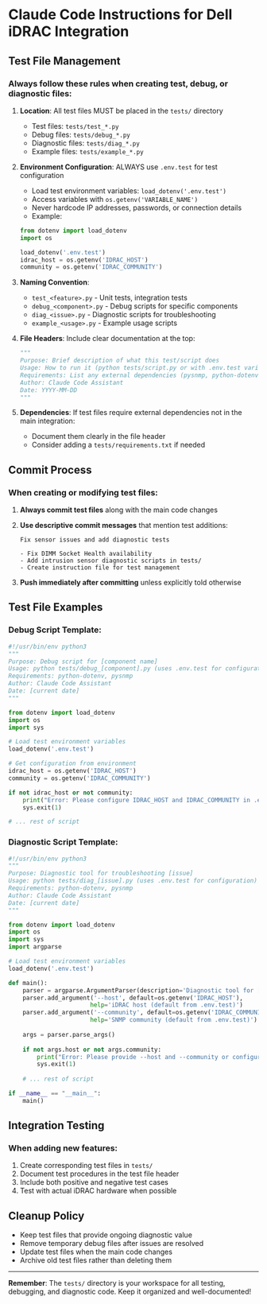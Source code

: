 # Claude Code Instructions for Dell iDRAC Integration

## Test File Management

### Always follow these rules when creating test, debug, or diagnostic files:

1. **Location**: All test files MUST be placed in the `tests/` directory
   - Test files: `tests/test_*.py`
   - Debug files: `tests/debug_*.py` 
   - Diagnostic files: `tests/diag_*.py`
   - Example files: `tests/example_*.py`

2. **Environment Configuration**: ALWAYS use `.env.test` for test configuration
   - Load test environment variables: `load_dotenv('.env.test')`
   - Access variables with `os.getenv('VARIABLE_NAME')`
   - Never hardcode IP addresses, passwords, or connection details
   - Example:
   ```python
   from dotenv import load_dotenv
   import os
   
   load_dotenv('.env.test')
   idrac_host = os.getenv('IDRAC_HOST')
   community = os.getenv('IDRAC_COMMUNITY')
   ```

3. **Naming Convention**:
   - `test_<feature>.py` - Unit tests, integration tests
   - `debug_<component>.py` - Debug scripts for specific components
   - `diag_<issue>.py` - Diagnostic scripts for troubleshooting
   - `example_<usage>.py` - Example usage scripts

4. **File Headers**: Include clear documentation at the top:
   ```python
   """
   Purpose: Brief description of what this test/script does
   Usage: How to run it (python tests/script.py or with .env.test variables)
   Requirements: List any external dependencies (pysnmp, python-dotenv, etc.)
   Author: Claude Code Assistant
   Date: YYYY-MM-DD
   """
   ```

5. **Dependencies**: If test files require external dependencies not in the main integration:
   - Document them clearly in the file header
   - Consider adding a `tests/requirements.txt` if needed

## Commit Process

### When creating or modifying test files:

1. **Always commit test files** along with the main code changes
2. **Use descriptive commit messages** that mention test additions:
   ```
   Fix sensor issues and add diagnostic tests
   
   - Fix DIMM Socket Health availability 
   - Add intrusion sensor diagnostic scripts in tests/
   - Create instruction file for test management
   ```

3. **Push immediately after committing** unless explicitly told otherwise

## Test File Examples

### Debug Script Template:
```python
#!/usr/bin/env python3
"""
Purpose: Debug script for [component name]
Usage: python tests/debug_[component].py (uses .env.test for configuration)
Requirements: python-dotenv, pysnmp
Author: Claude Code Assistant
Date: [current date]
"""

from dotenv import load_dotenv
import os
import sys

# Load test environment variables
load_dotenv('.env.test')

# Get configuration from environment
idrac_host = os.getenv('IDRAC_HOST')
community = os.getenv('IDRAC_COMMUNITY')

if not idrac_host or not community:
    print("Error: Please configure IDRAC_HOST and IDRAC_COMMUNITY in .env.test")
    sys.exit(1)

# ... rest of script
```

### Diagnostic Script Template:
```python
#!/usr/bin/env python3
"""
Purpose: Diagnostic tool for troubleshooting [issue]
Usage: python tests/diag_[issue].py (uses .env.test for configuration)
Requirements: python-dotenv, pysnmp
Author: Claude Code Assistant
Date: [current date]
"""

from dotenv import load_dotenv
import os
import sys
import argparse

# Load test environment variables
load_dotenv('.env.test')

def main():
    parser = argparse.ArgumentParser(description='Diagnostic tool for [issue]')
    parser.add_argument('--host', default=os.getenv('IDRAC_HOST'), 
                       help='iDRAC host (default from .env.test)')
    parser.add_argument('--community', default=os.getenv('IDRAC_COMMUNITY'),
                       help='SNMP community (default from .env.test)')
    
    args = parser.parse_args()
    
    if not args.host or not args.community:
        print("Error: Please provide --host and --community or configure .env.test")
        sys.exit(1)
    
    # ... rest of script

if __name__ == "__main__":
    main()
```

## Integration Testing

### When adding new features:
1. Create corresponding test files in `tests/`
2. Document test procedures in the test file header
3. Include both positive and negative test cases
4. Test with actual iDRAC hardware when possible

## Cleanup Policy

- Keep test files that provide ongoing diagnostic value
- Remove temporary debug files after issues are resolved
- Update test files when the main code changes
- Archive old test files rather than deleting them

---

**Remember**: The `tests/` directory is your workspace for all testing, debugging, and diagnostic code. Keep it organized and well-documented!
